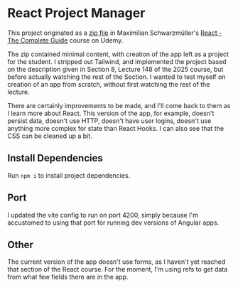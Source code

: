 # React Project Manager

This project originated as a [zip file](https://github.com/academind/react-complete-guide-course-resources/tree/main/attachments/09%20Practice%20Project%20-%20Project%20Management)
in Maximilian Schwarzmüller's [React - The Complete Guide](https://www.udemy.com/course/react-the-complete-guide-incl-redux) 
course on Udemy.

The zip contained minimal content, with creation of the app left as a project for the student. I stripped out Tailwind, and
implemented the project based on the description given in Section 8, Lecture 148 of the 2025 course, but before actually
watching the rest of the Section. I wanted to test myself on creation of an app from scratch, without first watching the rest
of the lecture.

There are certainly improvements to be made, and I'll come back to them as I learn more about React. This version of the app,
for example, doesn't persist data, doesn't use HTTP, doesn't have user logins, doesn't use anything more complex for state
than React Hooks. I can also see that the CSS can be cleaned up a bit.

## Install Dependencies

Run `npm i` to install project dependencies.

## Port

I updated the vite config to run on port 4200, simply because I'm accustomed to using that port for running dev versions
of Angular apps.

## Other

The current version of the app doesn't use forms, as I haven't yet reached that section of the React course. For the
moment, I'm using refs to get data from what few fields there are in the app.